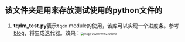 ## 该文件夹是用来存放测试使用的python文件的
1. **tqdm_test.py**表示`tqdm` module的使用，该库可以实现一个进度条。参考[blog](https://blog.csdn.net/zkp_987/article/details/81748098)，将生成迭代器。效果：<img src="https://gitee.com/zhuhu00/img/raw/master/2021-10/image-20211019162326373.png" alt="image-20211019162326373" style="zoom:50%;" />

